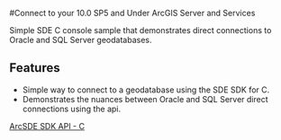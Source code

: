 #Connect to your 10.0 SP5 and Under ArcGIS Server and Services

Simple SDE C console sample that demonstrates direct connections to Oracle and SQL Server geodatabases.



## Features

* Simple way to connect to a geodatabase using the SDE SDK for C.
* Demonstrates the nuances between Oracle and SQL Server direct connections using the api.

[ArcSDE SDK API - C](http://help.arcgis.com/en/geodatabase/10.0/sdk/arcsde/api/capi/capi.htm)
